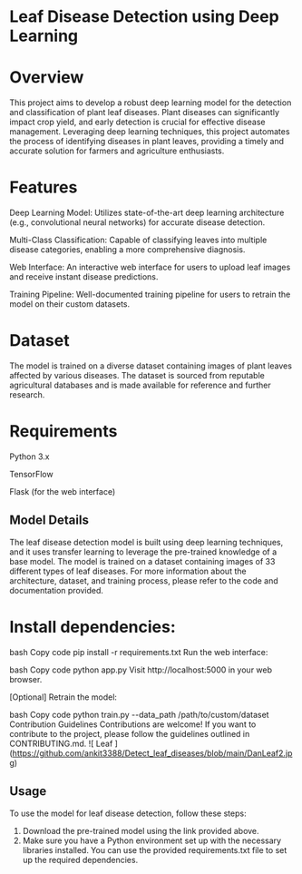 # Leaf Disease Detection using Deep Learning

# Overview

This project aims to develop a robust deep learning model for the detection and classification of plant leaf diseases. Plant diseases can significantly impact crop yield, and early detection is crucial for effective disease management. Leveraging deep learning techniques, this project automates the process of identifying diseases in plant leaves, providing a timely and accurate solution for farmers and agriculture enthusiasts.

# Features

Deep Learning Model: Utilizes state-of-the-art deep learning architecture (e.g., convolutional neural networks) for accurate disease detection.

Multi-Class Classification: Capable of classifying leaves into multiple disease categories, enabling a more comprehensive diagnosis.

Web Interface: An interactive web interface for users to upload leaf images and receive instant disease predictions.

Training Pipeline: Well-documented training pipeline for users to retrain the model on their custom datasets.

# Dataset
The model is trained on a diverse dataset containing images of plant leaves affected by various diseases. The dataset is sourced from reputable agricultural databases and is made available for reference and further research.

# Requirements
Python 3.x

TensorFlow

Flask (for the web interface)

## Model Details
The leaf disease detection model is built using deep learning techniques, and it uses transfer learning to leverage the pre-trained knowledge of a base model. The model is trained on a dataset containing images of 33 different types of leaf diseases. For more information about the architecture, dataset, and training process, please refer to the code and documentation provided.



# Install dependencies:

bash
Copy code
pip install -r requirements.txt
Run the web interface:

bash
Copy code
python app.py
Visit http://localhost:5000 in your web browser.

[Optional] Retrain the model:

bash
Copy code
python train.py --data_path /path/to/custom/dataset
Contribution Guidelines
Contributions are welcome! If you want to contribute to the project, please follow the guidelines outlined in CONTRIBUTING.md.
![ Leaf ] (https://github.com/ankit3388/Detect_leaf_diseases/blob/main/DanLeaf2.jpg)
## Usage

To use the model for leaf disease detection, follow these steps:

1. Download the pre-trained model using the link provided above.
2. Make sure you have a Python environment set up with the necessary libraries installed. You can use the provided requirements.txt file to set up the required dependencies.


